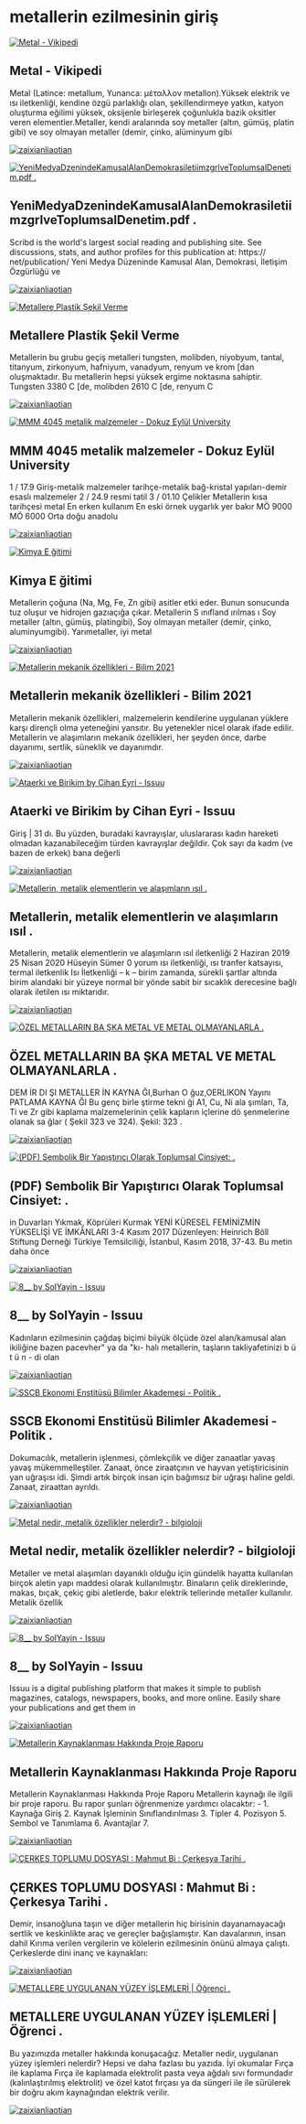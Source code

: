 # metallerin ezilmesinin giriş
<a href="https://mnn.zoosnet.net/LR/Chatpre.aspx?id=MNN94995150&p=https://topgrinding.com/" target="_blank">![Metal - Vikipedi](https://github.com/technlg/images/blob/main/30.jpg)</a>
## Metal - Vikipedi
Metal (Latince: metallum, Yunanca: μέταλλον metallon).Yüksek elektrik ve ısı iletkenliği, kendine özgü parlaklığı olan, şekillendirmeye yatkın, katyon oluşturma eğilimi yüksek, oksijenle birleşerek çoğunlukla bazik oksitler veren elementler.Metaller, kendi aralarında soy metaller (altın, gümüş, platin gibi) ve soy olmayan metaller (demir, çinko, alüminyum gibi 
<a href="https://mnn.zoosnet.net/LR/Chatpre.aspx?id=MNN94995150&p=https://topgrinding.com/" target="_blank"><img src="https://github.com/technlg/images/raw/main/chat11.jpg" alt="zaixianliaotian"/></a><a href="//whatsapp.shibangsoft.com/WhatsApp.php" ><img src="https://github.com/technlg/images/raw/main/chat11.png" alt=""></a>
<a href="https://mnn.zoosnet.net/LR/Chatpre.aspx?id=MNN94995150&p=https://topgrinding.com/" target="_blank">![YeniMedyaDzenindeKamusalAlanDemokrasiletiimzgrlveToplumsalDenetim.pdf .](https://github.com/technlg/images/blob/main/36.jpg)</a>
## YeniMedyaDzenindeKamusalAlanDemokrasiletiimzgrlveToplumsalDenetim.pdf .
Scribd is the world's largest social reading and publishing site. See discussions, stats, and author profiles for this publication at: https:// net/publication/ Yeni Medya Düzeninde Kamusal Alan, Demokrasi, İletişim Özgürlüğü ve
<a href="https://mnn.zoosnet.net/LR/Chatpre.aspx?id=MNN94995150&p=https://topgrinding.com/" target="_blank"><img src="https://github.com/technlg/images/raw/main/chat11.jpg" alt="zaixianliaotian"/></a><a href="//whatsapp.shibangsoft.com/WhatsApp.php" ><img src="https://github.com/technlg/images/raw/main/chat11.png" alt=""></a>
<a href="https://mnn.zoosnet.net/LR/Chatpre.aspx?id=MNN94995150&p=https://topgrinding.com/" target="_blank">![Metallere Plastik Şekil Verme](https://github.com/technlg/images/blob/main/27.jpg)</a>
## Metallere Plastik Şekil Verme
Metallerin bu grubu geçiş metalleri tungsten, molibden, niyobyum, tantal, titanyum, zirkonyum, hafniyum, vanadyum, renyum ve krom [dan oluşmaktadır. Bu metallerin hepsi yüksek ergime noktasına sahiptir. Tungsten 3380 C [de, molibden 2610 C [de, renyum C
<a href="https://mnn.zoosnet.net/LR/Chatpre.aspx?id=MNN94995150&p=https://topgrinding.com/" target="_blank"><img src="https://github.com/technlg/images/raw/main/chat11.jpg" alt="zaixianliaotian"/></a><a href="//whatsapp.shibangsoft.com/WhatsApp.php" ><img src="https://github.com/technlg/images/raw/main/chat11.png" alt=""></a>
<a href="https://mnn.zoosnet.net/LR/Chatpre.aspx?id=MNN94995150&p=https://topgrinding.com/" target="_blank">![MMM 4045 metalik malzemeler - Dokuz Eylül University](https://github.com/technlg/images/blob/main/35.jpg)</a>
## MMM 4045 metalik malzemeler - Dokuz Eylül University
1 / 17.9 Giriş-metalik malzemeler tarihçe-metalik bağ-kristal yapıları-demir esaslı malzemeler 2 / 24.9 resmi tatil 3 / 01.10 Çelikler  Metallerin kısa tarihçesi metal En erken kullanım En eski örnek uygarlık yer bakır MÖ 9000 MÖ 6000 Orta doğu anadolu 
<a href="https://mnn.zoosnet.net/LR/Chatpre.aspx?id=MNN94995150&p=https://topgrinding.com/" target="_blank"><img src="https://github.com/technlg/images/raw/main/chat11.jpg" alt="zaixianliaotian"/></a><a href="//whatsapp.shibangsoft.com/WhatsApp.php" ><img src="https://github.com/technlg/images/raw/main/chat11.png" alt=""></a>
<a href="https://mnn.zoosnet.net/LR/Chatpre.aspx?id=MNN94995150&p=https://topgrinding.com/" target="_blank">![Kimya E ğitimi](https://github.com/technlg/images/blob/main/29.jpg)</a>
## Kimya E ğitimi
Metallerin çoğuna (Na, Mg, Fe, Zn gibi) asitler etki eder. Bunun sonucunda tuz oluşur ve hidrojen gazıaçığa çıkar. Metallerin S ınıfland ırılmas ı Soy metaller (altın, gümüş, platingibi), Soy olmayan metaller (demir, çinko, aluminyumgibi). Yarımetaller, iyi metal 
<a href="https://mnn.zoosnet.net/LR/Chatpre.aspx?id=MNN94995150&p=https://topgrinding.com/" target="_blank"><img src="https://github.com/technlg/images/raw/main/chat11.jpg" alt="zaixianliaotian"/></a><a href="//whatsapp.shibangsoft.com/WhatsApp.php" ><img src="https://github.com/technlg/images/raw/main/chat11.png" alt=""></a>
<a href="https://mnn.zoosnet.net/LR/Chatpre.aspx?id=MNN94995150&p=https://topgrinding.com/" target="_blank">![Metallerin mekanik özellikleri - Bilim 2021](https://github.com/technlg/images/blob/main/3.jpg)</a>
## Metallerin mekanik özellikleri - Bilim 2021
Metallerin mekanik özellikleri, malzemelerin kendilerine uygulanan yüklere karşı dirençli olma yeteneğini yansıtır. Bu yetenekler nicel olarak ifade edilir. Metallerin ve alaşımların mekanik özellikleri, her şeyden önce, darbe dayanımı, sertlik, süneklik ve dayanımdır.
<a href="https://mnn.zoosnet.net/LR/Chatpre.aspx?id=MNN94995150&p=https://topgrinding.com/" target="_blank"><img src="https://github.com/technlg/images/raw/main/chat11.jpg" alt="zaixianliaotian"/></a><a href="//whatsapp.shibangsoft.com/WhatsApp.php" ><img src="https://github.com/technlg/images/raw/main/chat11.png" alt=""></a>
<a href="https://mnn.zoosnet.net/LR/Chatpre.aspx?id=MNN94995150&p=https://topgrinding.com/" target="_blank">![Ataerki ve Birikim by Cihan Eyri - Issuu](https://github.com/technlg/images/blob/main/55.jpg)</a>
## Ataerki ve Birikim by Cihan Eyri - Issuu
Giriş | 31 dı. Bu yüzden, buradaki kavrayışlar, uluslararası kadın hareketi olmadan kazanabileceğim türden kavrayışlar değildir. Çok sayı da kadm (ve bazen de erkek) bana değerli 
<a href="https://mnn.zoosnet.net/LR/Chatpre.aspx?id=MNN94995150&p=https://topgrinding.com/" target="_blank"><img src="https://github.com/technlg/images/raw/main/chat11.jpg" alt="zaixianliaotian"/></a><a href="//whatsapp.shibangsoft.com/WhatsApp.php" ><img src="https://github.com/technlg/images/raw/main/chat11.png" alt=""></a>
<a href="https://mnn.zoosnet.net/LR/Chatpre.aspx?id=MNN94995150&p=https://topgrinding.com/" target="_blank">![Metallerin, metalik elementlerin ve alaşımların ısıl .](https://github.com/technlg/images/blob/main/13.jpg)</a>
## Metallerin, metalik elementlerin ve alaşımların ısıl .
Metallerin, metalik elementlerin ve alaşımların ısıl iletkenliği 2 Haziran 2019 25 Nisan 2020 Hüseyin Sümer 0 yorum ısı iletkenliği, ısı tranfer katsayısı, termal iletkenlik Isı İletkenliği – k – birim zamanda, sürekli şartlar altında birim alandaki bir yüzeye normal bir yönde sabit bir sıcaklık derecesine bağlı olarak iletilen ısı miktarıdır.
<a href="https://mnn.zoosnet.net/LR/Chatpre.aspx?id=MNN94995150&p=https://topgrinding.com/" target="_blank"><img src="https://github.com/technlg/images/raw/main/chat11.jpg" alt="zaixianliaotian"/></a><a href="//whatsapp.shibangsoft.com/WhatsApp.php" ><img src="https://github.com/technlg/images/raw/main/chat11.png" alt=""></a>
<a href="https://mnn.zoosnet.net/LR/Chatpre.aspx?id=MNN94995150&p=https://topgrinding.com/" target="_blank">![ÖZEL METALLARIN BA ŞKA METAL VE METAL OLMAYANLARLA .](https://github.com/technlg/images/blob/main/44.jpg)</a>
## ÖZEL METALLARIN BA ŞKA METAL VE METAL OLMAYANLARLA .
DEM İR DI ŞI METALLER İN KAYNA ĞI,Burhan O ğuz,OERLIKON Yayını PATLAMA KAYNA ĞI Bu genç birle ştirme tekni ği A1, Cu, Ni ala şımları, Ta, Ti ve Zr gibi kaplama malzemelerinin çelik kapların içlerine dö şenmelerine olanak sa ğlar ( Şekil 323 ve 324). Şekil: 323 .
<a href="https://mnn.zoosnet.net/LR/Chatpre.aspx?id=MNN94995150&p=https://topgrinding.com/" target="_blank"><img src="https://github.com/technlg/images/raw/main/chat11.jpg" alt="zaixianliaotian"/></a><a href="//whatsapp.shibangsoft.com/WhatsApp.php" ><img src="https://github.com/technlg/images/raw/main/chat11.png" alt=""></a>
<a href="https://mnn.zoosnet.net/LR/Chatpre.aspx?id=MNN94995150&p=https://topgrinding.com/" target="_blank">![(PDF) Sembolik Bir Yapıştırıcı Olarak Toplumsal Cinsiyet: .](https://github.com/technlg/images/blob/main/33.jpg)</a>
## (PDF) Sembolik Bir Yapıştırıcı Olarak Toplumsal Cinsiyet: .
in Duvarları Yıkmak, Köprüleri Kurmak YENİ KÜRESEL FEMİNİZMİN YÜKSELİŞİ VE İMKÂNLARI 3-4 Kasım 2017 Düzenleyen: Heinrich Böll Stiftung Derneği Türkiye Temsilciliği, İstanbul, Kasım 2018, 37-43. Bu metin daha önce
<a href="https://mnn.zoosnet.net/LR/Chatpre.aspx?id=MNN94995150&p=https://topgrinding.com/" target="_blank"><img src="https://github.com/technlg/images/raw/main/chat11.jpg" alt="zaixianliaotian"/></a><a href="//whatsapp.shibangsoft.com/WhatsApp.php" ><img src="https://github.com/technlg/images/raw/main/chat11.png" alt=""></a>
<a href="https://mnn.zoosnet.net/LR/Chatpre.aspx?id=MNN94995150&p=https://topgrinding.com/" target="_blank">![8__ by SolYayin - Issuu](https://github.com/technlg/images/blob/main/60.jpg)</a>
## 8__ by SolYayin - Issuu
Kadınların ezilmesinin çağdaş biçimi biiyük ölçüde özel alan/kamusal alan ikiliğine  bazen pacevher" ya da "kı- halı metallerin, taşların takliyafetinizi b ü t ü n - di olan 
<a href="https://mnn.zoosnet.net/LR/Chatpre.aspx?id=MNN94995150&p=https://topgrinding.com/" target="_blank"><img src="https://github.com/technlg/images/raw/main/chat11.jpg" alt="zaixianliaotian"/></a><a href="//whatsapp.shibangsoft.com/WhatsApp.php" ><img src="https://github.com/technlg/images/raw/main/chat11.png" alt=""></a>
<a href="https://mnn.zoosnet.net/LR/Chatpre.aspx?id=MNN94995150&p=https://topgrinding.com/" target="_blank">![SSCB Ekonomi Enstitüsü Bilimler Akademesi - Politik .](https://github.com/technlg/images/blob/main/9.jpg)</a>
## SSCB Ekonomi Enstitüsü Bilimler Akademesi - Politik .
Dokumacılık, metallerin işlenmesi, çömlekçilik ve diğer zanaatlar yavaş yavaş mükemmelleştiler. Zanaat, önce ziraatçının ve hayvan yetiştiricisinin yan uğraşısı idi. Şimdi artık birçok insan için bağımsız bir uğraşı haline geldi. Zanaat, ziraattan ayrıldı.
<a href="https://mnn.zoosnet.net/LR/Chatpre.aspx?id=MNN94995150&p=https://topgrinding.com/" target="_blank"><img src="https://github.com/technlg/images/raw/main/chat11.jpg" alt="zaixianliaotian"/></a><a href="//whatsapp.shibangsoft.com/WhatsApp.php" ><img src="https://github.com/technlg/images/raw/main/chat11.png" alt=""></a>
<a href="https://mnn.zoosnet.net/LR/Chatpre.aspx?id=MNN94995150&p=https://topgrinding.com/" target="_blank">![Metal nedir, metalik özellikler nelerdir? - bilgioloji](https://github.com/technlg/images/blob/main/29.jpg)</a>
## Metal nedir, metalik özellikler nelerdir? - bilgioloji
Metaller ve metal alaşımları dayanıklı olduğu için gündelik hayatta kullanılan birçok aletin yapı maddesi olarak kullanılmıştır. Binaların çelik direklerinde, makas, bıçak, çekiç gibi aletlerde, bakır elektrik tellerinde metaller kullanılır. Metalik özellik
<a href="https://mnn.zoosnet.net/LR/Chatpre.aspx?id=MNN94995150&p=https://topgrinding.com/" target="_blank"><img src="https://github.com/technlg/images/raw/main/chat11.jpg" alt="zaixianliaotian"/></a><a href="//whatsapp.shibangsoft.com/WhatsApp.php" ><img src="https://github.com/technlg/images/raw/main/chat11.png" alt=""></a>
<a href="https://mnn.zoosnet.net/LR/Chatpre.aspx?id=MNN94995150&p=https://topgrinding.com/" target="_blank">![8__ by SolYayin - Issuu](https://github.com/technlg/images/blob/main/19.jpg)</a>
## 8__ by SolYayin - Issuu
Issuu is a digital publishing platform that makes it simple to publish magazines, catalogs, newspapers, books, and more online. Easily share your publications and get them in 
<a href="https://mnn.zoosnet.net/LR/Chatpre.aspx?id=MNN94995150&p=https://topgrinding.com/" target="_blank"><img src="https://github.com/technlg/images/raw/main/chat11.jpg" alt="zaixianliaotian"/></a><a href="//whatsapp.shibangsoft.com/WhatsApp.php" ><img src="https://github.com/technlg/images/raw/main/chat11.png" alt=""></a>
<a href="https://mnn.zoosnet.net/LR/Chatpre.aspx?id=MNN94995150&p=https://topgrinding.com/" target="_blank">![Metallerin Kaynaklanması Hakkında Proje Raporu](https://github.com/technlg/images/blob/main/28.jpg)</a>
## Metallerin Kaynaklanması Hakkında Proje Raporu
Metallerin Kaynaklanması Hakkında Proje Raporu Metallerin kaynağı ile ilgili bir proje raporu. Bu rapor şunları öğrenmenize yardımcı olacaktır: - 1. Kaynağa Giriş 2. Kaynak İşleminin Sınıflandırılması 3. Tipler 4. Pozisyon 5. Sembol ve Tanımlama 6. Avantajlar 7.
<a href="https://mnn.zoosnet.net/LR/Chatpre.aspx?id=MNN94995150&p=https://topgrinding.com/" target="_blank"><img src="https://github.com/technlg/images/raw/main/chat11.jpg" alt="zaixianliaotian"/></a><a href="//whatsapp.shibangsoft.com/WhatsApp.php" ><img src="https://github.com/technlg/images/raw/main/chat11.png" alt=""></a>
<a href="https://mnn.zoosnet.net/LR/Chatpre.aspx?id=MNN94995150&p=https://topgrinding.com/" target="_blank">![ÇERKES TOPLUMU DOSYASI : Mahmut Bi : Çerkesya Tarihi .](https://github.com/technlg/images/blob/main/40.jpg)</a>
## ÇERKES TOPLUMU DOSYASI : Mahmut Bi : Çerkesya Tarihi .
Demir, insanoğluna taşın ve diğer metallerin hiç birisinin dayanamayacağı sertlik ve keskinlikte araç ve gereçler bağışlamıştır.  Kan davalarının, insan dahil Kırıma verilen vergilerin ve kölelerin ezilmesinin önünü almaya çalıştı. Çerkeslerde dini inanç ve kaynakları: 
<a href="https://mnn.zoosnet.net/LR/Chatpre.aspx?id=MNN94995150&p=https://topgrinding.com/" target="_blank"><img src="https://github.com/technlg/images/raw/main/chat11.jpg" alt="zaixianliaotian"/></a><a href="//whatsapp.shibangsoft.com/WhatsApp.php" ><img src="https://github.com/technlg/images/raw/main/chat11.png" alt=""></a>
<a href="https://mnn.zoosnet.net/LR/Chatpre.aspx?id=MNN94995150&p=https://topgrinding.com/" target="_blank">![METALLERE UYGULANAN YÜZEY İŞLEMLERİ | Öğrenci .](https://github.com/technlg/images/blob/main/11.jpg)</a>
## METALLERE UYGULANAN YÜZEY İŞLEMLERİ | Öğrenci .
Bu yazımızda metaller hakkında konuşacağız. Metaller nedir, uygulanan yüzey işlemleri nelerdir? Hepsi ve daha fazlası bu yazıda. İyi okumalar Fırça ile kaplama Fırça ile kaplamada elektrolit pasta veya ağdalı sıvı formundadır (kalınlaştırılmış elektrolit) ve özel katot fırçası ya da süngeri ile ile sürülerek bir doğru akım kaynağından elektrik verilir.
<a href="https://mnn.zoosnet.net/LR/Chatpre.aspx?id=MNN94995150&p=https://topgrinding.com/" target="_blank"><img src="https://github.com/technlg/images/raw/main/chat11.jpg" alt="zaixianliaotian"/></a><a href="//whatsapp.shibangsoft.com/WhatsApp.php" ><img src="https://github.com/technlg/images/raw/main/chat11.png" alt=""></a>

